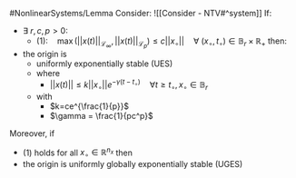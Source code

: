 #NonlinearSystems/Lemma 
Consider: ![[Consider - NTV#^system]]
If:
- $\exists~r,c,p>0:$
	- $(1): \quad \max(||x(t)||_{\mathcal{L}_\infty}, ||x(t)||_{\mathcal{L}_p}) \leq c||x_\circ||\quad \forall~(x_\circ,t_\circ)\in\mathbb{B}_r\times\mathbb{R}_+$
then:
- the origin is 
	- uniformly exponentially stable (UES)
	- where 
		- $||x(t)||\leq k||x_\circ||e^{-\gamma(t-t_\circ)}\quad \forall t\geq t_\circ , x_\circ \in \mathbb{B}_r$
	- with
		- $k=ce^{\frac{1}{p}}$  
		- $\gamma = \frac{1}{pc^p}$

Moreover, if 
- (1) holds for all $x_\circ \in \mathbb{R}^{n_x}$
then
- the origin is uniformly globally exponentially stable (UGES)
